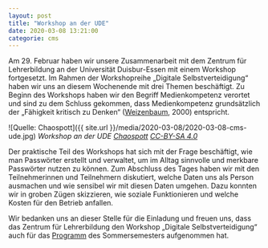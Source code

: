 ```yaml
---
layout: post
title: "Workshop an der UDE"
date: 2020-03-08 13:21:00
categorie: cms
---
```

Am 29. Februar haben wir unsere Zusammenarbeit mit dem Zentrum für Lehrerbildung an der Universität Duisbur-Essen mit einem Workshop fortgesetzt. Im Rahmen der Workshopreihe „Digitale Selbstverteidigung“ haben wir uns an diesem Wochenende mit drei Themen beschäftigt. Zu Beginn des Workshops haben wir den Begriff Medienkompetenz verortet und sind zu dem Schluss gekommen, dass Medienkompetenz grundsätzlich der „Fähigkeit kritisch zu Denken“ ([Weizenbaum](https://de.wikipedia.org/wiki/Joseph_Weizenbaum), 2000) entspricht.

![Quelle: Chaospott]({{ site.url }}/media/2020-03-08/2020-03-08-cms-ude.jpg)
*Workshop an der UDE [Chaospott](https://chaospott.de) [CC-BY-SA 4.0](https://creativecommons.org/licenses/by-sa/4.0/)*

Der praktische Teil des Workshops hat sich mit der Frage beschäftigt, wie man Passwörter erstellt und verwaltet, um im Alltag sinnvolle und merkbare Passwörter nutzen zu können. Zum Abschluss des Tages haben wir mit den Teilnehmerinnen und Teilnehmern diskutiert, welche Daten uns als Person ausmachen und wie sensibel wir mit diesen Daten umgehen. Dazu konnten wir in groben Zügen skizzieren, wie soziale Funktionieren und welche Kosten für den Betrieb anfallen.

Wir bedanken uns an dieser Stelle für die Einladung und freuen uns, dass das Zentrum für Lehrerbildung den Workshop „Digitale Selbstverteidigung“ auch für das [Programm](https://zlb.uni-due.de/buat/) des Sommersemesters aufgenommen hat.
